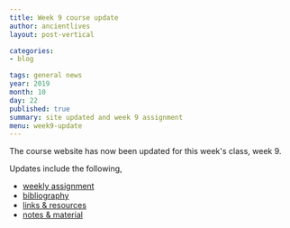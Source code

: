 ```yaml
---
title: Week 9 course update
author: ancientlives
layout: post-vertical

categories:
- blog

tags: general news
year: 2019
month: 10
day: 22
published: true
summary: site updated and week 9 assignment
menu: week9-update
---
```


The course website has now been updated for this week's class, week 9.

Updates include the following,

* [weekly assignment](/weekly_assignment)
* [bibliography](/bibliography)
* [links & resources](/links)
* [notes & material](/notes)
